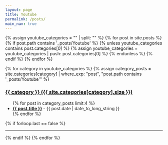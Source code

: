 ```yaml
---
layout: page
title: Youtube
permalink: /posts/
main_nav: true
---
```


{% assign youtube_categories = "" | split: "" %}
{% for post in site.posts %}
  {% if post.path contains '_posts/Youtube' %}
    {% unless youtube_categories contains post.categories[0] %}
      {% assign youtube_categories = youtube_categories | push: post.categories[0] %}
    {% endunless %}
  {% endif %}
{% endfor %}

{% for category in youtube_categories %}
  {% assign category_posts = site.categories[category] | where_exp: "post", "post.path contains '_posts/Youtube'" %}
  <h3 id="{{category}}">
    <a href="{{ site.baseurl }}/category/{{ category }}/">{{ category }} ({{ site.categories[category].size }})</a>
  </h3>
  <ul class="posts-list">
  {% for post in category_posts limit:4 %}
    <li>
      <strong>
        <a href="{{ post.url | prepend: site.baseurl }}">{{ post.title }}</a>
      </strong>
      <span class="post-date">- {{ post.date | date_to_long_string }}</span>
    </li>
  {% endfor %}
  </ul>
  {% if forloop.last == false %}<hr>{% endif %}
{% endfor %}
<br>
